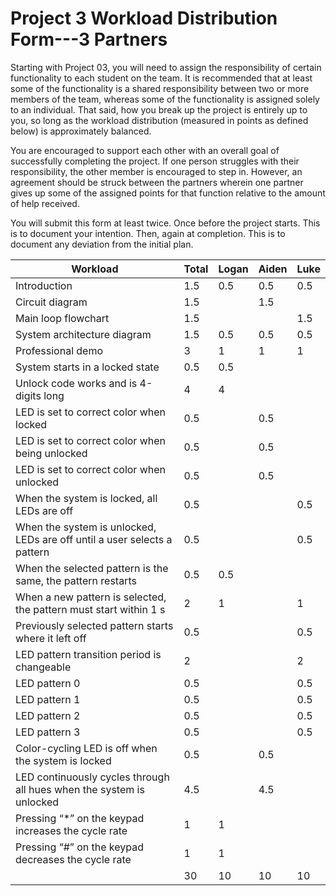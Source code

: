 # Project 3 Workload Distribution Form---3 Partners

Starting with Project 03, you will need to assign the responsibility of certain functionality to each student on the team.  It is recommended that at least some of the functionality is a shared responsibility between two or more members of the team, whereas some of the functionality is assigned solely to an individual.  That said, how you break up the project is entirely up to you, so long as the workload distribution (measured in points as defined below) is approximately balanced.

You are encouraged to support each other with an overall goal of successfully completing the project.  If one person struggles with their responsibility, the other member is encouraged to step in.  However, an agreement should be struck between the partners wherein one partner gives up some of the assigned points for that function relative to the amount of help received.  

You will submit this form at least twice.  Once before the project starts.  This is to document your intention.  Then, again at completion.  This is to document any deviation from the initial plan.  

| Workload                                                               | Total |   Logan   |   Aiden   |   Luke    |
|------------------------------------------------------------------------|-------|-----------|-----------|-----------|
|Introduction                                                            | 1.5   |    0.5    |    0.5    |    0.5    |
|Circuit diagram                                                         | 1.5   |           |    1.5    |           |
|Main loop flowchart                                                     | 1.5   |           |           |    1.5    |
|System architecture diagram                                             | 1.5   |    0.5    |    0.5    |    0.5    |
|Professional demo                                                       | 3     |     1     |     1     |     1     |
|System starts in a locked state                                         | 0.5   |   0.5     |           |           |
|Unlock code works and is 4-digits long                                  | 4     |    4      |           |           |
|LED is set to correct color when locked                                 | 0.5   |           |    0.5    |           |
|LED is set to correct color when being unlocked                         | 0.5   |           |    0.5    |           |
|LED is set to correct color when unlocked                               | 0.5   |           |    0.5    |           |
|When the system is locked, all LEDs are off                             | 0.5   |           |           |    0.5    |
|When the system is unlocked, LEDs are off until a user selects a pattern| 0.5   |           |           |    0.5    |
|When the selected pattern is the same, the pattern restarts             | 0.5   |    0.5    |           |           |
|When a new pattern is selected, the pattern must start within 1 s       | 2     |    1      |           |    1      |
|Previously selected pattern starts where it left off                    | 0.5   |           |           |    0.5    |
|LED pattern transition period is changeable                             | 2     |           |           |    2      |
|LED pattern 0                                                           | 0.5   |           |           |    0.5    |
|LED pattern 1                                                           | 0.5   |           |           |    0.5    |
|LED pattern 2                                                           | 0.5   |           |           |    0.5    |
|LED pattern 3                                                           | 0.5   |           |           |    0.5    |
|Color-cycling LED is off when the system is locked                      | 0.5   |           |    0.5    |           |
|LED continuously cycles through all hues when the system is unlocked    | 4.5   |           |    4.5    |           |
|Pressing “*” on the keypad increases the cycle rate                     | 1     |     1     |           |           |
|Pressing “#” on the keypad decreases the cycle rate                     | 1     |     1     |           |           |
|                                                                        | 30    |    10     |    10     |     10    |
